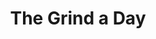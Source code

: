 ---
title: "The Grind a Day"
tags: ["Retro Computing", "Notable Articles"]
cite:
    name: Jason Scott
    href: http://ascii.textfiles.com/archives/5498
---